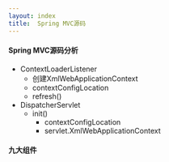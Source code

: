 ```yaml
---
layout: index
title:  Spring MVC源码
---
```


#### Spring MVC源码分析

* ContextLoaderListener
    * 创建XmlWebApplicationContext
    * contextConfigLocation
    * refresh()
* DispatcherServlet
    * init()
        * contextConfigLocation
        * servlet.XmlWebApplicationContext

#### 九大组件
